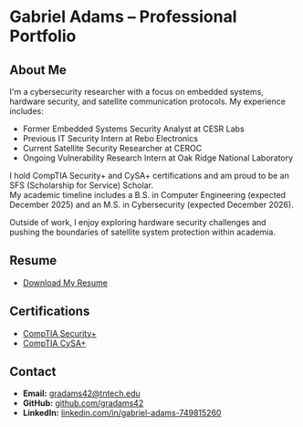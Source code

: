 # Gabriel Adams – Professional Portfolio

## About Me
I'm a cybersecurity researcher with a focus on embedded systems, hardware security, and satellite communication protocols. My experience includes:

- Former Embedded Systems Security Analyst at CESR Labs  
- Previous IT Security Intern at Rebo Electronics  
- Current Satellite Security Researcher at CEROC  
- Ongoing Vulnerability Research Intern at Oak Ridge National Laboratory  

I hold CompTIA Security+ and CySA+ certifications and am proud to be an SFS (Scholarship for Service) Scholar.  
My academic timeline includes a B.S. in Computer Engineering (expected December 2025) and an M.S. in Cybersecurity (expected December 2026).

Outside of work, I enjoy exploring hardware security challenges and pushing the boundaries of satellite system protection within academia.

## Resume
- [Download My Resume](Adams_Gabriel_Resume.pdf)

## Certifications
- [CompTIA Security+](CompTIA_Security+_ce_certificate.pdf)  
- [CompTIA CySA+](CompTIA_CySA+_ce_certificate.pdf)

## Contact
- **Email:** [gradams42@tntech.edu](mailto:gradams42@tntech.edu)  
- **GitHub:** [github.com/gradams42](https://github.com/gradams42)  
- **LinkedIn:** [linkedin.com/in/gabriel-adams-749815260](https://www.linkedin.com/in/gabriel-adams-749815260)
